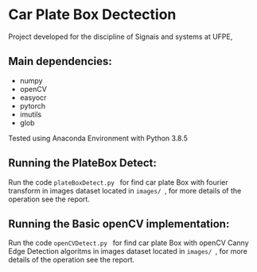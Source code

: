 # Car Plate Box Dectection
Project developed for the discipline of Signais and systems at UFPE, 

## Main dependencies:
  -   numpy
  -   openCV
  -   easyocr
  -   pytorch
  -   imutils
  -   glob
 
Tested using Anaconda Environment with Python 3.8.5
 
## Running the PlateBox Detect:
Run the code ```plateBoxDetect.py ``` for find car plate Box with fourier transform in images dataset located in  ```images/ ```, for more details of the operation see the report.
## Running the Basic openCV implementation:
Run the code ```openCVDetect.py ``` for find car plate Box with openCV Canny Edge Detection algoritms in images dataset located in ```images/ ```, for more details of the operation see the report.
